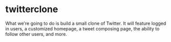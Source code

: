 # twitterclone
What we're going to do is build a small clone of Twitter. It will feature logged in users, a customized homepage, a tweet composing page, the ability to follow other users, and more. 
